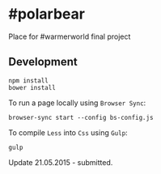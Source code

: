 # #polarbear
Place for #warmerworld final project

## Development

```
npm install
bower install
```

To run a page locally using `Browser Sync`:
```
browser-sync start --config bs-config.js
```

To compile `Less` into `Css` using `Gulp`:
```
gulp
```

Update 21.05.2015 - submitted.
